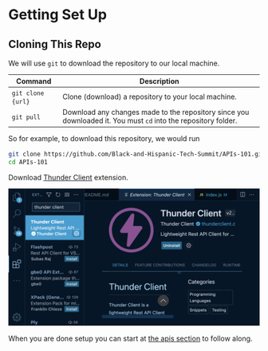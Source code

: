 # Getting Set Up

## Cloning This Repo

We will use `git` to download the repository to our local machine.

| Command           | Description                                                                                                    |
| ----------------- | -------------------------------------------------------------------------------------------------------------- |
| `git clone {url}` | Clone (download) a repository to your local machine.                                                           |
| `git pull`        | Download any changes made to the repository since you downloaded it. You must `cd` into the repository folder. |

So for example, to download this repository, we would run

```sh
git clone https://github.com/Black-and-Hispanic-Tech-Summit/APIs-101.git
cd APIs-101
```

Download [Thunder Client](https://marketplace.visualstudio.com/items?itemName=rangav.vscode-thunder-client) extension.

![thunder client setup](./2-intro-to-express//images/thunder-client/thunder-client-setup-1.png)

When you are done setup you can start at [the apis section](./1-apis/README.md) to follow along.